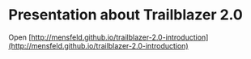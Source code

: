 # Presentation about Trailblazer 2.0

Open [http://mensfeld.github.io/trailblazer-2.0-introduction](http://mensfeld.github.io/trailblazer-2.0-introduction)
